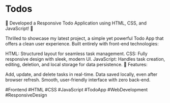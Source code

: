 # Todos
🌟 Developed a Responsive Todo Application using HTML, CSS, and JavaScript! 📝

Thrilled to showcase my latest project, a simple yet powerful Todo App that offers a clean user experience. Built entirely with front-end technologies:

HTML: Structured layout for seamless task management.
CSS: Fully responsive design with sleek, modern UI.
JavaScript: Handles task creation, editing, deletion, and local storage for data persistence.
🔧 Features:

Add, update, and delete tasks in real-time.
Data saved locally, even after browser refresh.
Smooth, user-friendly interface with zero back-end.

#Frontend #HTML #CSS #JavaScript #TodoApp #WebDevelopment #ResponsiveDesign
